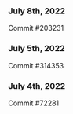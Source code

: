 ### July 8th, 2022

Commit #203231

### July 5th, 2022

Commit #314353


### July 4th, 2022

Commit #72281
